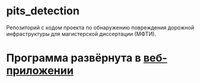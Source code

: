 # pits_detection
Репозиторий с кодом проекта по обнаружению повреждения дорожной инфраструктуры для магистерской диссертации (МФТИ).

# Программа развёрнута в [веб-приложении](http://185.105.89.88:8080) 

 
